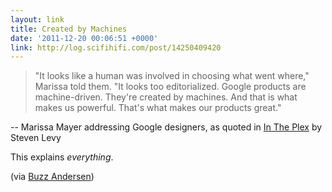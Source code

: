 ```yaml
---
layout: link
title: Created by Machines
date: '2011-12-20 00:06:51 +0000'
link: http://log.scifihifi.com/post/14250409420
---
```

> "It looks like a human was involved in choosing what went where," Marissa told them. "It looks too editorialized. Google products are machine-driven. They're created by machines. And that is what makes us powerful. That's what makes our products great."

-- Marissa Mayer addressing Google designers, as quoted in [In The Plex][1] by Steven Levy

This explains *everything*.

(via [Buzz Andersen][2])

[1]: http://www.amazon.co.uk/dp/1416596585
[2]: http://log.scifihifi.com/post/14250409420